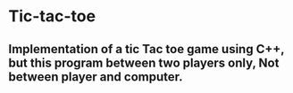 # Tic-tac-toe

## Implementation of a tic Tac toe game using C++, but this program between two players only, Not between player and computer.
